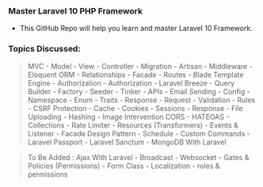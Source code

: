 ### Master Laravel 10 PHP Framework

- This GitHub Repo will help you learn and master Laravel 10
  Framework.

### Topics Discussed:

> MVC - Model - View - Controller - Migration - Artisan - Middleware -
> Eloquent ORM - Relationships - Facade - Routes - Blade Template Engine - Authorization -
> Authorization - Laravel Breeze - Query Builder - Factory - Seeder - Tinker - APIs -
> Email Sending - Config - Namespace - Enum - Traits - Response -
> Request - Validation - Rules - CSRF Protection - Cache - Cookies -
> Sessions - Response - File Uploading - Hashing - Image Intervention
> CORS - HATEOAS - Collections - Rate Limiter - Resources (Transformers) - Events & Listener - Facade Design Pattern - Schedule - Custom Commands -
> Laravel Passport - Laravel Sanctum - MongoDB With Laravel

> To Be Added : Ajax With Laravel - Broadcast - Websocket - Gates & Policies (Permissions) - Form Class - Localization - roles & permissions